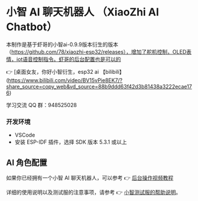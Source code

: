 # 小智 AI 聊天机器人 （XiaoZhi AI Chatbot）

本制作是基于虾哥的小智ai-0.9.9版本衍生的版本（https://github.com/78/xiaozhi-esp32/releases），增加了舵机控制，OLED表情，iot语音控制指令。虾哥的后台配置也是可以的

👉 [桌面女友，你好小智衍生，esp32 ai 【bilibili】(https://www.bilibili.com/video/BV15vPie8EK7/?share_source=copy_web&vd_source=88b9ddd63f42d3b81438a3222ecae176)

学习交流 QQ 群：948525028

### 开发环境

- VSCode
- 安装 ESP-IDF 插件，选择 SDK 版本 5.3.1 或以上

## AI 角色配置

如果你已经拥有一个小智 AI 聊天机器人，可以参考 👉 [后台操作视频教程](https://www.bilibili.com/video/BV1jUCUY2EKM/)

详细的使用说明以及测试服的注意事项，请参考 👉 [小智测试服的帮助说明](https://xiaozhi.me/help)。


